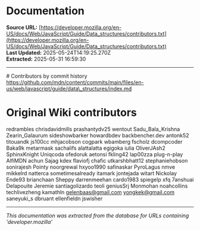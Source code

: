 # Documentation

**Source URL:** [https://developer.mozilla.org/en-US/docs/Web/JavaScript/Guide/Data_structures/contributors.txt](https://developer.mozilla.org/en-US/docs/Web/JavaScript/Guide/Data_structures/contributors.txt)  
**Last Updated:** 2025-05-24T14:19:25.270Z  
**Extracted:** 2025-05-31 16:59:30

---

\# Contributors by commit history
https://github.com/mdn/content/commits/main/files/en-us/web/javascript/guide/data\_structures/index.md

# Original Wiki contributors
redrambles
chrisdavidmills
prashantydv25
wentout
Sadu\_Bala\_Krishna
Zearin\_Galaurum
sideshowbarker
howardbdev
backbencher.dev
antonk52
titouandk
js100cc
mhjacobson
cogpark
wbamberg
fscholz
dcompcoder
Baka9k
metarmask
sachalifs
alattalatta
egigoka
iulia
OliverJAsh2
SphinxKnight
Uniqcoda
ofedoruk
aetonsi
fkling42
lap00zza
plug-n-play
AlfiMDN
achun
Sajag
kdex
flaviofj
chafic
utkarshbhatt12
stephaniehobson
sonirajesh
Pointy
noorgrewal
hxyoo1990
safinaskar
PyroLagus
nmve
mikkelrd
natterca
sometimesalready
itamark
jontejada
witart
Nickolay
Ende93
brianchaan
Sheppy
darrenmeehan
cardo1983
spiegelp
xfq
7anshuai
Delapouite
Jeremie
santiagolizardo
teoli
geniusSrj
Monmohan
noahcollins
techlivezheng
kamathln
gelenbaas@gmail.com
yongkek@gmail.com
saneyuki\_s
dbruant
ellenfieldn
jswisher

---

*This documentation was extracted from the database for URLs containing 'developer.mozilla'*
